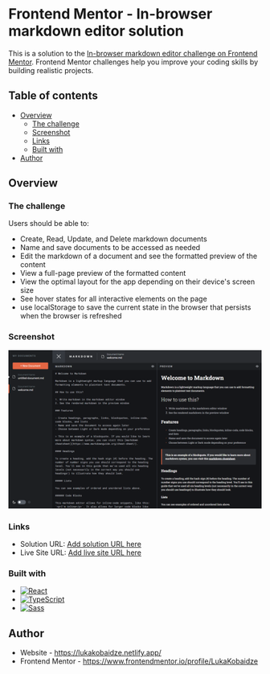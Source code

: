 # Frontend Mentor - In-browser markdown editor solution

This is a solution to the [In-browser markdown editor challenge on Frontend Mentor](https://www.frontendmentor.io/challenges/inbrowser-markdown-editor-r16TrrQX9). Frontend Mentor challenges help you improve your coding skills by building realistic projects. 

## Table of contents

- [Overview](#overview)
  - [The challenge](#the-challenge)
  - [Screenshot](#screenshot)
  - [Links](#links)
  - [Built with](#built-with)
- [Author](#author)

## Overview

### The challenge

Users should be able to:

- Create, Read, Update, and Delete markdown documents
- Name and save documents to be accessed as needed
- Edit the markdown of a document and see the formatted preview of the content
- View a full-page preview of the formatted content
- View the optimal layout for the app depending on their device's screen size
- See hover states for all interactive elements on the page
- use localStorage to save the current state in the browser that persists when the browser is refreshed

### Screenshot

![](./screenshot.png?)

### Links

- Solution URL: [Add solution URL here](https://www.frontendmentor.io/solutions/markdown-editor-react-typescript-sass-Jd76j8yKO1)
- Live Site URL: [Add live site URL here](https://lukakobaidze-markdown.netlify.app)

### Built with

- [![React][react-image]][react-url]
- [![TypeScript][typescript-image]][typescript-url]
- [![Sass][sass-image]][sass-url]

## Author

- Website - https://lukakobaidze.netlify.app/
- Frontend Mentor - https://www.frontendmentor.io/profile/LukaKobaidze

[react-image]: https://img.shields.io/badge/React-20232A?style=for-the-badge&logo=react&logoColor=61DAFB
[typescript-image]: https://shields.io/badge/TypeScript-3178C6?logo=TypeScript&logoColor=FFF&style=for-the-badge
[sass-image]: https://img.shields.io/badge/Sass-CC6699?style=for-the-badge&logo=sass&logoColor=white
[react-url]: https://react.dev/
[typescript-url]: https://www.typescriptlang.org/
[sass-url]: https://sass-lang.com/